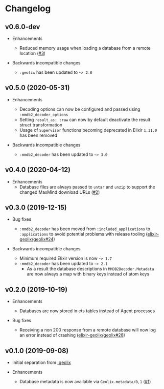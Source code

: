 # Changelog

## v0.6.0-dev

- Enhancements
    - Reduced memory usage when loading a database from a remote location ([#3](https://github.com/elixir-geolix/adapter_mmdb2/pull/3))

- Backwards incompatible changes
    - `:geolix` has been updated to `~> 2.0`

## v0.5.0 (2020-05-31)

- Enhancements
    - Decoding options can now be configured and passed using `:mmdb2_decoder_options`
    - Setting `result_as: :raw` can now by default deactivate the result struct transformation
    - Usage of `Supervisor` functions becoming deprecated in Elixir `1.11.0` has been removed

- Backwards incompatible changes
    - `:mmdb2_decoder` has been updated to `~> 3.0`

## v0.4.0 (2020-04-12)

- Enhancements
    - Database files are always passed to `untar` and `unzip` to support the changed MaxMind download URLs ([#2](https://github.com/elixir-geolix/adapter_mmdb2/pull/2))

## v0.3.0 (2019-12-15)

- Bug fixes
    - `:mmdb2_decoder` has been moved from `:included_applications` to `:applications` to avoid potential problems with release tooling ([elixir-geolix/geolix#24](https://github.com/elixir-geolix/geolix/issues/24))

- Backwards incompatible changes
    - Minimum required Elixir version is now `~> 1.7`
    - `:mmdb2_decoder` has been updated to `~> 2.1`
        - As a result the database descriptions in `MMDB2Decoder.Metadata` are now always a map with binary keys instead of atom keys

## v0.2.0 (2019-10-19)

- Enhancements
    - Databases are now stored in ets tables instead of Agent processes

- Bug fixes
    - Receiving a non 200 response from a remote database will now log an error instead of crashing ([elixir-geolix/geolix#28](https://github.com/elixir-geolix/geolix/issues/28))

## v0.1.0 (2019-09-08)

- Initial separation from [:geolix](https://github.com/elixir-geolix/geolix)

- Enhancements
    - Database metadata is now available via `Geolix.metadata/0,1` ([#1](https://github.com/elixir-geolix/adapter_mmdb2/pull/1))
